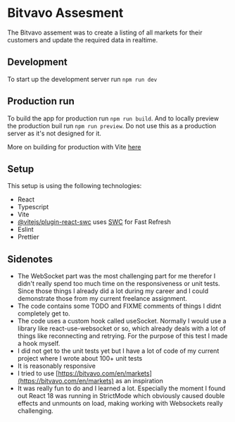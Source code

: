 # Bitvavo Assesment

The Bitvavo assement was to create a listing of all markets for their customers and update the  required data in realtime.

## Development

To start up the development server run `npm run dev`

## Production run

To build the app for production run `npm run build`.
And to locally preview the production buil run `npm run preview`. Do not use this as a production server as it's not designed for it.

More on building for production with Vite [here](https://vitejs.dev/guide/build)


## Setup
This setup is using the following technologies:
- React
- Typescript
- Vite 
- [@vitejs/plugin-react-swc](https://github.com/vitejs/vite-plugin-react-swc) uses [SWC](https://swc.rs/) for Fast Refresh
- Eslint
- Prettier


## Sidenotes
- The WebSocket part was the most challenging part for me therefor I didn't really spend too much time on the responsiveness or unit tests. Since those things I already did a lot during my career and I could demonstrate those from my current freelance assignment.
- The code contains some TODO and FIXME comments of things I didnt completely get to. 
- The code uses a custom hook called useSocket. Normally I would use a library like react-use-websocket or so, which already deals with a lot of things like reconnecting and retrying. For the purpose of this test I made a hook myself.
- I did not get to the unit tests yet but I have a lot of code of my current project where I wrote about 100+ unit tests
- It is reasonably responsive
- I tried to use [https://bitvavo.com/en/markets](https://bitvavo.com/en/markets) as an inspiration
- It was really fun to do and I learned a lot. Especially the moment I found out React 18 was running in StrictMode which obviously caused double effects and unmounts on load, making working with Websockets really challenging.
